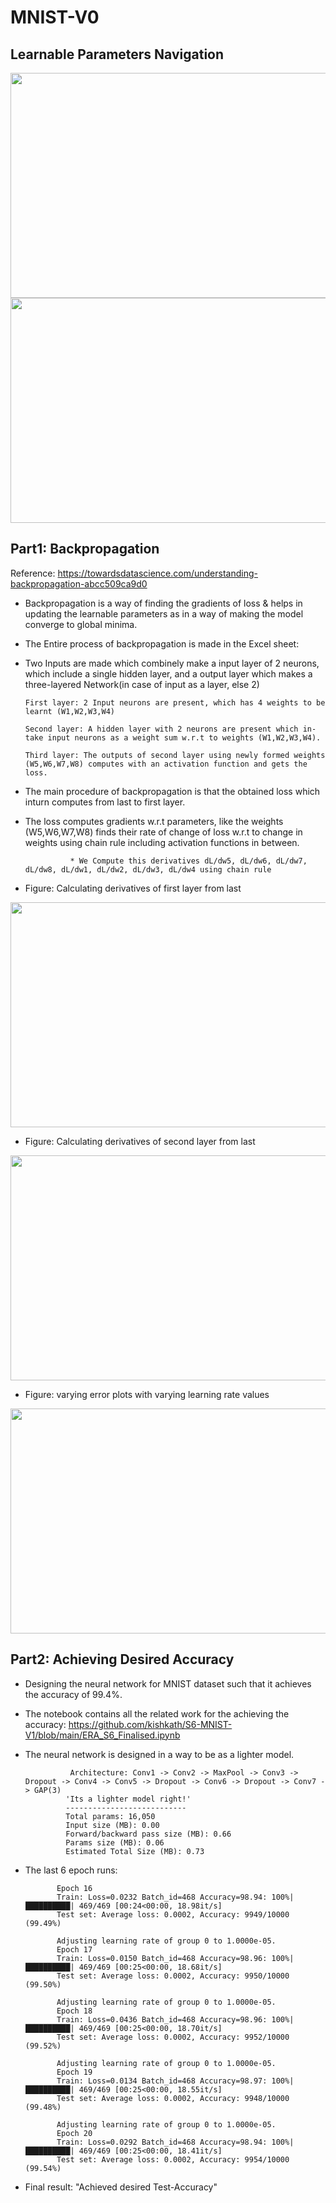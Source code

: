# MNIST-V0

## Learnable Parameters Navigation 

<img src="https://github.com/kishkath/S6-MNIST-V1/assets/60026221/dbbf36be-2034-465f-941a-77d0043de4f9" width = 720 height = 360>

<img src="https://github.com/kishkath/S6-MNIST-V1/assets/60026221/9aae722e-7a34-40f2-aa31-7235dc7f66ad" width = 720 height = 360>



## Part1: Backpropagation

Reference: https://towardsdatascience.com/understanding-backpropagation-abcc509ca9d0

* Backpropagation is a way of finding the gradients of loss & helps in updating the learnable parameters as in a way of making the model converge to global minima. 

* The Entire process of backpropagation is made in the Excel sheet: 

* Two Inputs are made which combinely make a input layer of 2 neurons, which include a single hidden layer, and a output layer which makes a three-layered Network(in case of input as a layer, else 2)

      First layer: 2 Input neurons are present, which has 4 weights to be learnt (W1,W2,W3,W4) 

      Second layer: A hidden layer with 2 neurons are present which in-take input neurons as a weight sum w.r.t to weights (W1,W2,W3,W4).

      Third layer: The outputs of second layer using newly formed weights (W5,W6,W7,W8) computes with an activation function and gets the loss. 


* The main procedure of backpropagation is that the obtained loss which inturn computes from last to first layer.

* The loss computes gradients w.r.t parameters, like the weights (W5,W6,W7,W8) finds their rate of change of loss w.r.t to change in weights using chain rule including activation functions in between.                                        
                                     
                * We Compute this derivatives dL/dw5, dL/dw6, dL/dw7, dL/dw8, dL/dw1, dL/dw2, dL/dw3, dL/dw4 using chain rule 
    
* Figure: Calculating derivatives of first layer from last

<img src="https://github.com/kishkath/S6-MNIST-V1/assets/60026221/2b6851d0-839c-48d8-9b3f-e7ae2a49ee07" width = 720 height = 360>

* Figure: Calculating derivatives of second layer from last
<img src="https://github.com/kishkath/S6-MNIST-V1/assets/60026221/c8e2b46b-bc7b-4f33-be96-108d954b26f8" width = 720 height = 360>
          
* Figure: varying error plots with varying learning rate values
<img src= "https://github.com/kishkath/S6-MNIST-V1/assets/60026221/33510b7d-f24a-49ce-ab0a-34a18d208e61" width = 720 height = 360>


## Part2: Achieving Desired Accuracy

* Designing the neural network for MNIST dataset such that it achieves the accuracy of 99.4%.
* The notebook contains all the related work for the achieving the accuracy: https://github.com/kishkath/S6-MNIST-V1/blob/main/ERA_S6_Finalised.ipynb
* The neural network is designed in a way to be as a lighter model.
                
                Architecture: Conv1 -> Conv2 -> MaxPool -> Conv3 -> Dropout -> Conv4 -> Conv5 -> Dropout -> Conv6 -> Dropout -> Conv7 -> GAP(3)
               'Its a lighter model right!'
               ---------------------------
               Total params: 16,050
               Input size (MB): 0.00
               Forward/backward pass size (MB): 0.66
               Params size (MB): 0.06
               Estimated Total Size (MB): 0.73
 
 * The last 6 epoch runs: 
              
              Epoch 16
              Train: Loss=0.0232 Batch_id=468 Accuracy=98.94: 100%|██████████| 469/469 [00:24<00:00, 18.98it/s]
              Test set: Average loss: 0.0002, Accuracy: 9949/10000 (99.49%)

              Adjusting learning rate of group 0 to 1.0000e-05.
              Epoch 17
              Train: Loss=0.0150 Batch_id=468 Accuracy=98.96: 100%|██████████| 469/469 [00:25<00:00, 18.68it/s]
              Test set: Average loss: 0.0002, Accuracy: 9950/10000 (99.50%)

              Adjusting learning rate of group 0 to 1.0000e-05.
              Epoch 18
              Train: Loss=0.0436 Batch_id=468 Accuracy=98.96: 100%|██████████| 469/469 [00:25<00:00, 18.70it/s]
              Test set: Average loss: 0.0002, Accuracy: 9952/10000 (99.52%)

              Adjusting learning rate of group 0 to 1.0000e-05.
              Epoch 19
              Train: Loss=0.0134 Batch_id=468 Accuracy=98.97: 100%|██████████| 469/469 [00:25<00:00, 18.55it/s]
              Test set: Average loss: 0.0002, Accuracy: 9948/10000 (99.48%)

              Adjusting learning rate of group 0 to 1.0000e-05.
              Epoch 20
              Train: Loss=0.0292 Batch_id=468 Accuracy=98.94: 100%|██████████| 469/469 [00:25<00:00, 18.41it/s]
              Test set: Average loss: 0.0002, Accuracy: 9954/10000 (99.54%)
                 

* Final result: "Achieved desired Test-Accuracy"
